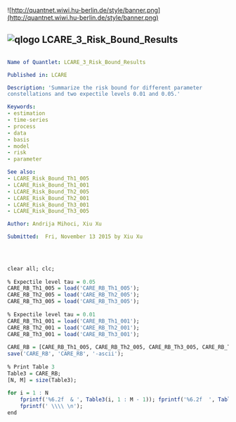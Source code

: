 
![http://quantnet.wiwi.hu-berlin.de/style/banner.png](http://quantnet.wiwi.hu-berlin.de/style/banner.png)

## ![qlogo](http://quantnet.wiwi.hu-berlin.de/graphics/quantlogo.png) **LCARE_3_Risk_Bound_Results**


```yaml

Name of Quantlet: LCARE_3_Risk_Bound_Results

Published in: LCARE

Description: 'Summarize the risk bound for different parameter
constellations and two expectile levels 0.01 and 0.05.'

Keywords:
- estimation
- time-series
- process
- data
- basis
- model   
- risk
- parameter

See also: 
- LCARE_Risk_Bound_Th1_005
- LCARE_Risk_Bound_Th1_001
- LCARE_Risk_Bound_Th2_005
- LCARE_Risk_Bound_Th2_001
- LCARE_Risk_Bound_Th3_001
- LCARE_Risk_Bound_Th3_005

Author: Andrija Mihoci, Xiu Xu

Submitted:  Fri, November 13 2015 by Xiu Xu
```




```R

 
 
clear all; clc;
 
% Expectile level tau = 0.05
CARE_RB_Th1_005 = load('CARE_RB_Th1_005');
CARE_RB_Th2_005 = load('CARE_RB_Th2_005');
CARE_RB_Th3_005 = load('CARE_RB_Th3_005');
 
% Expectile level tau = 0.01
CARE_RB_Th1_001 = load('CARE_RB_Th1_001');
CARE_RB_Th2_001 = load('CARE_RB_Th2_001');
CARE_RB_Th3_001 = load('CARE_RB_Th3_001');
 
CARE_RB = [CARE_RB_Th1_005, CARE_RB_Th2_005, CARE_RB_Th3_005, CARE_RB_Th1_001, CARE_RB_Th2_001, CARE_RB_Th3_001];
save('CARE_RB', 'CARE_RB', '-ascii');
 
% Print Table 3
Table3 = CARE_RB;
[N, M] = size(Table3);
 
for i = 1 : N
    fprintf('%6.2f  & ', Table3(i, 1 : M - 1)); fprintf('%6.2f  ', Table3(i, M));     
    fprintf(' \\\\ \n');
end

